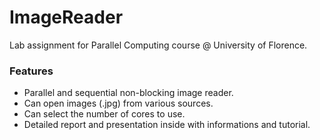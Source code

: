 # ImageReader
Lab assignment for Parallel Computing course @ University of Florence.
### Features

- Parallel and sequential non-blocking image reader.
- Can open images (.jpg) from various sources.
- Can select the number of cores to use.
- Detailed report and presentation inside with informations and tutorial.


